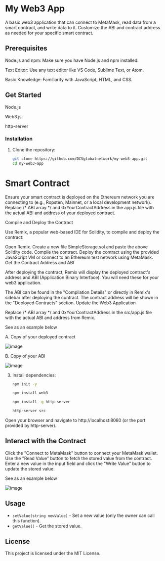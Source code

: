 # My Web3 App

A basic web3 application that can connect to MetaMask, read data from a smart contract, and write data to it. Customize the ABI and contract address as needed for your specific smart contract.

## Prerequisites

Node.js and npm: Make sure you have Node.js and npm installed.

Text Editor: Use any text editor like VS Code, Sublime Text, or Atom.

Basic Knowledge: Familiarity with JavaScript, HTML, and CSS.

## Get Started

Node.js

Web3.js

http-server

### Installation

1. Clone the repository:
    ```sh
    git clone https://github.com/DCVglobalnetwork/my-web3-app.git
    cd my-web3-app
    ```

#    Smart Contract

Ensure your smart contract is deployed on the Ethereum network you are connecting to
(e.g., Ropsten, Mainnet, or a local development network). Replace /* ABI array */ and 0xYourContractAddress in the app.js file with the actual ABI and address of your deployed contract.


Compile and Deploy the Contract

Use Remix, a popular web-based IDE for Solidity, to compile and deploy the contract:

Open Remix.
Create a new file SimpleStorage.sol and paste the above Solidity code.
Compile the contract.
Deploy the contract using the provided JavaScript VM or connect to an Ethereum test network using MetaMask.
Get the Contract Address and ABI

After deploying the contract, Remix will display the deployed contract's address and ABI (Application Binary Interface). You will need these for your web3 application.

The ABI can be found in the "Compilation Details" or directly in Remix's sidebar after deploying the contract.
The contract address will be shown in the "Deployed Contracts" section.
Update the Web3 Application

Replace /* ABI array */ and 0xYourContractAddress in the src/app.js file with the actual ABI and address from Remix.

See as an example below

A. Copy of your deployed contract
   
![image](https://github.com/DCVglobalnetwork/my-web3-app/assets/105791829/72074094-13a5-4902-a3f1-2877c7b6dbc4)


B. Copy of your ABI 

![image](https://github.com/DCVglobalnetwork/my-web3-app/assets/105791829/e5175655-b6a5-49ab-9307-62e9dbcb0a30)


3. Install dependencies:
    ```sh
    npm init -y
    ```

    ```sh
    npm install web3
    ```

    ```sh
    npm install -g http-server
    ```

    ```sh
    http-server src
    ```
Open your browser and navigate to http://localhost:8080 (or the port provided by http-server).

## Interact with the Contract

Click the "Connect to MetaMask" button to connect your MetaMask wallet.
Use the "Read Value" button to fetch the stored value from the contract.
Enter a new value in the input field and click the "Write Value" button to update the stored value.


See as an example below

![image](https://github.com/DCVglobalnetwork/my-web3-app/assets/105791829/71ced7bb-a416-4e5d-9a65-0cdcafbaf6f8)


## Usage

- `setValue(string newValue)` - Set a new value (only the owner can call this function).
- `getValue()` - Get the stored value.

## License

This project is licensed under the MIT License.
